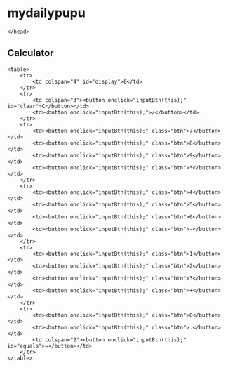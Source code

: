 # mydailypupu
<!DOCTYPE html>
<html>
	<head>
		<title>Calculator</title>
		<link rel="stylesheet" type="text/css"href="calculator.css" />
		<script src="https://ajax.googleapis.com/ajax/libs/jquery/3.2.1/jquery.min.js"></script>
		
		
	</head>
<body>


 
  
<div class="container">
	<h2>Calculator</h2>
	
    <table>
        <tr>
            <td colspan="4" id="display">0</td>
        </tr>
        <tr>
            <td colspan="3"><button onclick="inputBtn(this);" id="clear">C</button></td>
            <td><button onclick="inputBtn(this);">/</button></td>
        </tr>
        <tr>
            <td><button onclick="inputBtn(this);" class="btn">7</button></td>
            <td><button onclick="inputBtn(this);" class="btn">8</button></td>
            <td><button onclick="inputBtn(this);" class="btn">9</button></td>
            <td><button onclick="inputBtn(this);" class="btn">*</button></td>
        </tr>
        <tr>
            <td><button onclick="inputBtn(this);" class="btn">4</button></td>
            <td><button onclick="inputBtn(this);" class="btn">5</button></td>
            <td><button onclick="inputBtn(this);" class="btn">6</button></td>
            <td><button onclick="inputBtn(this);" class="btn">-</button></td>
        </tr>
        <tr>
            <td><button onclick="inputBtn(this);" class="btn">1</button></td>
            <td><button onclick="inputBtn(this);" class="btn">2</button></td>
            <td><button onclick="inputBtn(this);" class="btn">3</button></td>
            <td><button onclick="inputBtn(this);" class="btn">+</button></td>
        </tr>
        <tr>
            <td><button onclick="inputBtn(this);" class="btn">0</button></td>
            <td><button onclick="inputBtn(this);" class="btn">.</button></td>
            <td colspan="2"><button onclick="inputBtn(this);" id="equals">=</button></td>
        </tr>
    </table>

<script type="text/javascript" src="calculator.js"> 

</script>

</div>

</body>

</html>
